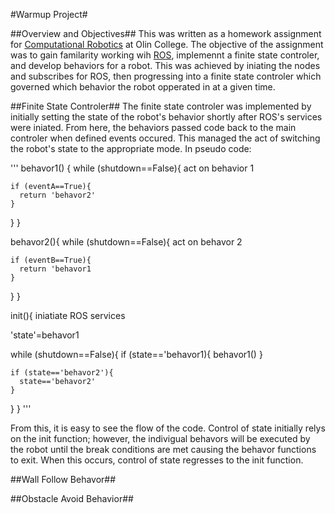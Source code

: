 #Warmup Project#

##Overview and Objectives##
This was written as a homework assignment for [Computational Robotics](https://sites.google.com/site/comprobofall14/home) at Olin College. The objective of the assignment was to gain familarity working wih [ROS](http://www.ros.org/), implemennt a finite state controler, and develop behaviors for a robot. This was achieved by iniating the nodes and subscribes for ROS, then progressing into a finite state controler which governed which behavior the robot opperated in at a given time. 

##Finite State Controler##
The finite state controler was implemented by initially setting the state of the robot's behavior shortly after ROS's services were iniated. From here, the behaviors passed code back to the main controler when defined events occured. This managed the act of switching the robot's state to the appropriate mode. In pseudo code:

'''
behavor1() {
  while (shutdown==False){
    act on behavior 1
    
    if (eventA==True){
      return 'behavor2'
    }
  }
}

behavor2(){
  while (shutdown==False){
    act on behavor 2
    
    if (eventB==True){
      return 'behavor1
    }
  }
}

init(){
  iniatiate ROS services
  
  'state'=behavor1
  
  while (shutdown==False){
    if (state=='behavor1){
      behavor1()
    }
    
    if (state=='behavor2'){
      state=='behavor2'
    }
  }
}
'''

From this, it is easy to see the flow of the code. Control of state initially relys on the init function; however, the indivigual behavors will be executed by the robot until the break conditions are met causing the behavor functions to exit. When this occurs, control of state regresses to the init function. 

##Wall Follow Behavor##


##Obstacle Avoid Behavior##
